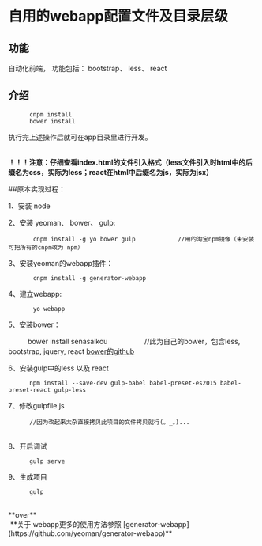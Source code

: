 # 自用的webapp配置文件及目录层级


## 功能

自动化前端， 功能包括： bootstrap、 less、 react

## 介绍

          cnpm install
          bower install

执行完上述操作后就可在app目录里进行开发。        
  <br/>
  
**！！！注意：仔细查看index.html的文件引入格式（less文件引入时html中的后缀名为css，实际为less；react在html中后缀名为js，实际为jsx）**
  <br/>
  
##原本实现过程：

  1、安装 node
   
  2、安装 yeoman、 bower、 gulp:
  
           cnpm install -g yo bower gulp            //用的淘宝npm镜像（未安装可把所有的cnpm改为 npm）

  3、安装yeoman的webapp插件：
          
           cnpm install -g generator-webapp
  
  4、建立webapp:
             
           yo webapp
           
  5、安装bower：
          
           bower install senasaikou                   
           //此为自己的bower，包含less, bootstrap, jquery, react [bower的github](https://github.com/Senasaikou/bower)

  6、安装gulp中的less 以及 react
  
          npm install --save-dev gulp-babel babel-preset-es2015 babel-preset-react gulp-less
          
  7、修改gulpfile.js                                   
  
          //因为改起来太杂直接拷贝此项目的文件拷贝就行(。_。)...
  
   <br/>
  8、开启调试
          
          gulp serve
  9、生成项目
          
          gulp                                             
  <br/>
**over**
  <br/>
  **关于 webapp更多的使用方法参照 [generator-webapp](https://github.com/yeoman/generator-webapp)**
